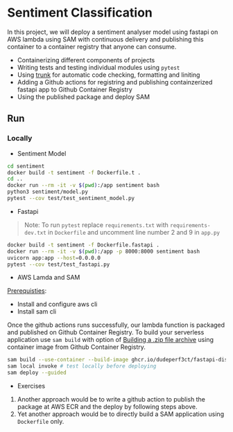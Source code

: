 # Sentiment Classification

In this project, we will deploy a sentiment analyser model using fastapi on AWS lambda using SAM with continuous delivery and publishing this container to a container registry that anyone can consume.

- Containerizing different components of projects
- Writing tests and testing individual modules using `pytest`
- Using [trunk](https://docs.trunk.io/) for automatic code checking, formatting and liniting
- Adding a Github actions for registring and publishing containzerized fastapi app to Github Container Registry
- Using the published package and deploy SAM

## Run

### Locally

- Sentiment Model

```bash
cd sentiment
docker build -t sentiment -f Dockerfile.t .
cd ..
docker run --rm -it -v $(pwd):/app sentiment bash
python3 sentiment/model.py
pytest --cov test/test_sentiment_model.py
```

- Fastapi

> Note: To run `pytest` replace `requirements.txt` with `requirements-dev.txt` in `Dockerfile` and uncomment line number 2 and 9 in `app.py`

```bash
docker build -t sentiment -f Dockerfile.fastapi .
docker run --rm -it -v $(pwd):/app -p 8000:8000 sentiment bash
uvicorn app:app --host=0.0.0.0
pytest --cov test/test_fastapi.py
```

- AWS Lamda and SAM

[Prerequisties](https://vinaykachare.medium.com/serverless-api-with-aws-sam-fastapi-3f4d9510d6b6):

- Install and configure aws cli
- Install sam cli

Once the github actions runs successfully, our lambda function is packaged and published on Github Container Registry. To build your serverless application use `sam build` with option of [Building a .zip file archive](https://docs.aws.amazon.com/serverless-application-model/latest/developerguide/serverless-sam-cli-using-build.html) using container image from Github Container Registry.

```bash
sam build --use-container --build-image ghcr.io/dudeperf3ct/fastapi-distilbert:latest
sam local invoke # test locally before deploying
sam deploy --guided
```

- Exercises  

1. Another approach would be to write a github action to publish the package at AWS ECR and the deploy by following steps above.
2. Yet another approach would be to directly build a SAM application using `Dockerfile` only.
